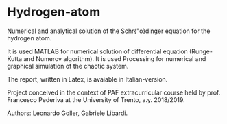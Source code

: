 # Hydrogen-atom

Numerical and analytical solution of the Schr{\"o}dinger equation for the hydrogen atom.

It is used MATLAB for numerical solution of differential equation (Runge-Kutta and Numerov algorithm). It is used Processing for numerical and graphical simulation of the chaotic system.

The report, written in Latex, is avaiable in Italian-version.

Project conceived in the context of PAF extracurricular course held by prof. Francesco Pederiva at the University of Trento, a.y. 2018/2019.

Authors: Leonardo Goller, Gabriele Libardi.

